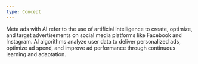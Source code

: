 ```yaml
---
type: Concept
---
```


Meta ads with AI refer to the use of artificial intelligence to create, optimize, and target advertisements on social media platforms like Facebook and Instagram. AI algorithms analyze user data to deliver personalized ads, optimize ad spend, and improve ad performance through continuous learning and adaptation.
